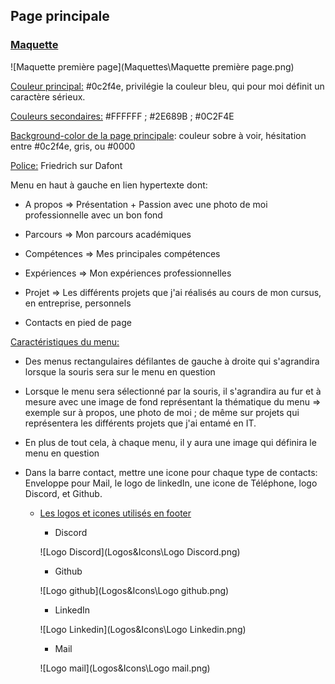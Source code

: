 ## Page principale

### <u>Maquette</u>



![Maquette première page](Maquettes\Maquette première page.png)

<u>Couleur principal:</u> #0c2f4e, privilégie la couleur bleu, qui pour moi définit un caractère sérieux.

<u>Couleurs secondaires:</u> #FFFFFF ; #2E689B ; #0C2F4E

<u>Background-color de la page principale</u>: couleur sobre à voir, hésitation entre #0c2f4e, gris, ou #0000

<u>Police:</u> Friedrich sur Dafont

Menu en haut à gauche en lien hypertexte dont:

- A propos => Présentation + Passion avec une photo de moi professionnelle avec un bon fond
- Parcours => Mon parcours académiques
- Compétences => Mes principales compétences
- Expériences => Mon expériences professionnelles
- Projet => Les différents projets que j'ai réalisés au cours de mon cursus, en entreprise, personnels

- Contacts en pied de page

<u>Caractéristiques du menu:</u>

- Des menus rectangulaires défilantes de gauche à droite qui s'agrandira lorsque la souris sera sur le menu en question

- Lorsque le menu sera sélectionné par la souris, il s'agrandira au fur et à mesure avec une image de fond représentant la thématique du menu => exemple sur à propos, une photo de moi ; de même sur projets qui représentera les différents projets que j'ai entamé en IT.

- En plus de tout cela, à chaque menu, il y aura une image qui définira le menu en question 

- Dans la barre contact, mettre une icone pour chaque type de contacts: Enveloppe pour Mail, le logo de linkedIn, une icone de Téléphone, logo Discord, et Github. 

  - <u>Les logos et icones utilisés en footer</u>

    - Discord

    ![Logo Discord](Logos&Icons\Logo Discord.png)

    - Github

    ![Logo github](Logos&Icons\Logo github.png)

    - LinkedIn

    

    ![Logo Linkedin](Logos&Icons\Logo Linkedin.png)

    - Mail

    ![Logo mail](Logos&Icons\Logo mail.png)

    

    
